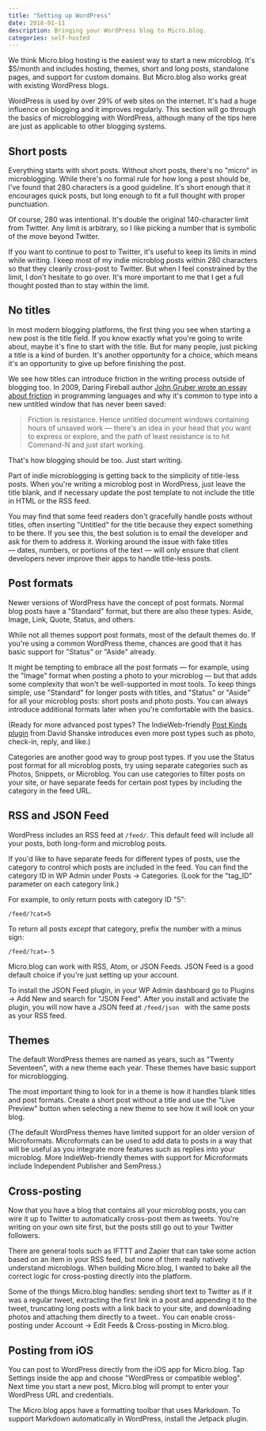 ```yaml
---
title: "Setting up WordPress"
date: 2018-01-11
description: Bringing your WordPress blog to Micro.blog.
categories: self-hosted
---
```

We think Micro.blog hosting is the easiest way to start a new microblog. It's $5/month and includes hosting, themes, short and long posts, standalone pages, and support for custom domains. But Micro.blog also works great with existing WordPress blogs.

WordPress is used by over 29% of web sites on the internet. It's had a huge influence on blogging and it improves regularly. This section will go through the basics of microblogging with WordPress, although many of the tips here are just as applicable to other blogging systems.

## Short posts

Everything starts with short posts. Without short posts, there's no "micro" in microblogging. While there's no formal rule for how long a post should be, I've found that 280 characters is a good guideline. It's short enough that it encourages quick posts, but long enough to fit a full thought with proper punctuation.

Of course, 280 was intentional. It's double the original 140-character limit from Twitter. Any limit is arbitrary, so I like picking a number that is symbolic of the move beyond Twitter.

If you want to continue to post to Twitter, it's useful to keep its limits in mind while writing. I keep most of my indie microblog posts within 280 characters so that they cleanly cross-post to Twitter. But when I feel constrained by the limit, I don't hesitate to go over. It's more important to me that I get a full thought posted than to stay within the limit.

## No titles

In most modern blogging platforms, the first thing you see when starting a new post is the title field. If you know exactly what you're going to write about, maybe it's fine to start with the title. But for many people, just picking a title is a kind of burden. It's another opportunity for a choice, which means it's an opportunity to give up before finishing the post.

We see how titles can introduce friction in the writing process outside of blogging too. In 2009, Daring Fireball author [John Gruber wrote an essay about friction](https://daringfireball.net/2009/02/untitled_document_syndrome) in programming languages and why it's common to type into a new untitled window that has never been saved:

> Friction is resistance. Hence untitled document windows containing hours of unsaved work — there's an idea in your head that you want to express or explore, and the path of least resistance is to hit Command-N and just start working.

That's how blogging should be too. Just start writing.

Part of indie microblogging is getting back to the simplicity of title-less posts. When you're writing a microblog post in WordPress, just leave the title blank, and if necessary update the post template to not include the title in HTML or the RSS feed.

You may find that some feed readers don't gracefully handle posts without titles, often inserting "Untitled" for the title because they expect something to be there. If you see this, the best solution is to email the developer and ask for them to address it. Working around the issue with fake titles — dates, numbers, or portions of the text — will only ensure that client developers never improve their apps to handle title-less posts.

## Post formats

Newer versions of WordPress have the concept of post formats. Normal blog posts have a "Standard" format, but there are also these types: Aside, Image, Link, Quote, Status, and others.

While not all themes support post formats, most of the default themes do. If you're using a common WordPress theme, chances are good that it has basic support for "Status" or "Aside" already.

It might be tempting to embrace all the post formats — for example, using the "Image" format when posting a photo to your microblog — but that adds some complexity that won't be well-supported in most tools. To keep things simple, use "Standard" for longer posts with titles, and "Status" or "Aside" for all your microblog posts: short posts and photo posts. You can always introduce additional formats later when you're comfortable with the basics.

(Ready for more advanced post types? The IndieWeb-friendly [Post Kinds plugin](https://wordpress.org/plugins/indieweb-post-kinds/) from David Shanske introduces even more post types such as photo, check-in, reply, and like.)

Categories are another good way to group post types. If you use the Status post format for all microblog posts, try using separate categories such as Photos, Snippets, or Microblog. You can use categories to filter posts on your site, or have separate feeds for certain post types by including the category in the feed URL.

## RSS and JSON Feed

WordPress includes an RSS feed at `/feed/`. This default feed will include all your posts, both long-form and microblog posts.

If you'd like to have separate feeds for different types of posts, use the category to control which posts are included in the feed. You can find the category ID in WP Admin under Posts → Categories. (Look for the "tag\_ID" parameter on each category link.)

For example, to only return posts with category ID "5":

`/feed/?cat=5`

To return all posts _except_ that category, prefix the number with a minus sign:

`/feed/?cat=-5`

Micro.blog can work with RSS, Atom, or JSON Feeds. JSON Feed is a good default choice if you're just setting up your account.

To install the JSON Feed plugin, in your WP Admin dashboard go to Plugins → Add New and search for "JSON Feed". After you install and activate the plugin, you will now have a JSON feed at `/feed/json ` with the same posts as your RSS feed.

## Themes

The default WordPress themes are named as years, such as "Twenty Seventeen", with a new theme each year. These themes have basic support for microblogging.

The most important thing to look for in a theme is how it handles blank titles and post formats. Create a short post without a title and use the "Live Preview" button when selecting a new theme to see how it will look on your blog.

(The default WordPress themes have limited support for an older version of Microformats. Microformats can be used to add data to posts in a way that will be useful as you integrate more features such as replies into your microblog. More IndieWeb-friendly themes with support for Microformats include Independent Publisher and SemPress.)

## Cross-posting

Now that you have a blog that contains all your microblog posts, you can wire it up to Twitter to automatically cross-post them as tweets. You're writing on your own site first, but the posts still go out to your Twitter followers.

There are general tools such as IFTTT and Zapier that can take some action based on an item in your RSS feed, but none of them really natively understand microblogs. When building Micro.blog, I wanted to bake all the correct logic for cross-posting directly into the platform.

Some of the things Micro.blog handles: sending short text to Twitter as if it was a regular tweet, extracting the first link in a post and appending it to the tweet, truncating long posts with a link back to your site, and downloading photos and attaching them directly to a tweet.. You can enable cross-posting under Account → Edit Feeds & Cross-posting in Micro.blog.

## Posting from iOS

You can post to WordPress directly from the iOS app for Micro.blog. Tap Settings inside the app and choose "WordPress or compatible weblog". Next time you start a new post, Micro.blog will prompt to enter your WordPress URL and credentials.

The Micro.blog apps have a formatting toolbar that uses Markdown. To support Markdown automatically in WordPress, install the Jetpack plugin.
